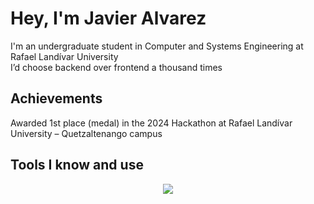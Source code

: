 # Hey, I'm Javier Alvarez
I'm an undergraduate student in Computer and Systems Engineering at Rafael Landívar University
<br>I’d choose backend over frontend a thousand times

## Achievements
Awarded 1st place (medal) in the 2024 Hackathon at Rafael Landívar University – Quetzaltenango campus

## Tools I know and use
<p align="center">
  <a href="https://skillicons.dev">
    <img src="https://skillicons.dev/icons?i=git,github,cs,visualstudio,java,idea,py,pycharm,vscode&perline=3" />
  </a>
</p>
